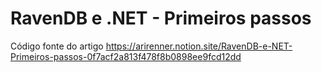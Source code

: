 # RavenDB e .NET - Primeiros passos
Código fonte do artigo https://arirenner.notion.site/RavenDB-e-NET-Primeiros-passos-0f7acf2a813f478f8b0898ee9fcd12dd

